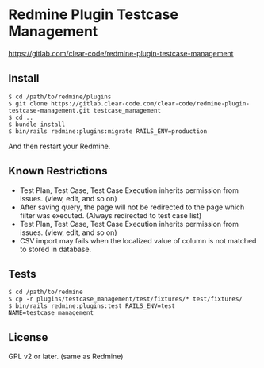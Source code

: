 # Redmine Plugin Testcase Management

https://gitlab.com/clear-code/redmine-plugin-testcase-management

## Install

```console
$ cd /path/to/redmine/plugins
$ git clone https://gitlab.clear-code.com/clear-code/redmine-plugin-testcase-management.git testcase_management
$ cd ..
$ bundle install
$ bin/rails redmine:plugins:migrate RAILS_ENV=production
```

And then restart your Redmine.

## Known Restrictions

* Test Plan, Test Case, Test Case Execution inherits permission from issues. (view, edit, and so on)
* After saving query, the page will not be redirected to the page which filter was executed. (Always redirected to test case list)
* Test Plan, Test Case, Test Case Execution inherits permission from issues. (view, edit, and so on)
* CSV import may fails when the localized value of column is not matched to stored in database.

## Tests

```console
$ cd /path/to/redmine
$ cp -r plugins/testcase_management/test/fixtures/* test/fixtures/
$ bin/rails redmine:plugins:test RAILS_ENV=test NAME=testcase_management
```
## License

GPL v2 or later. (same as Redmine)
